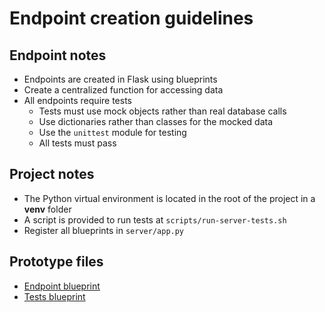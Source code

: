 # Endpoint creation guidelines

## Endpoint notes

- Endpoints are created in Flask using blueprints
- Create a centralized function for accessing data
- All endpoints require tests
    - Tests must use mock objects rather than real database calls
    - Use dictionaries rather than classes for the mocked data
    - Use the `unittest` module for testing
    - All tests must pass

## Project notes

- The Python virtual environment is located in the root of the project in a **venv** folder
- A script is provided to run tests at `scripts/run-server-tests.sh`
- Register all blueprints in `server/app.py`

## Prototype files

- [Endpoint blueprint](server/routes/games.py)
- [Tests blueprint](server/tests/test_games.py)
